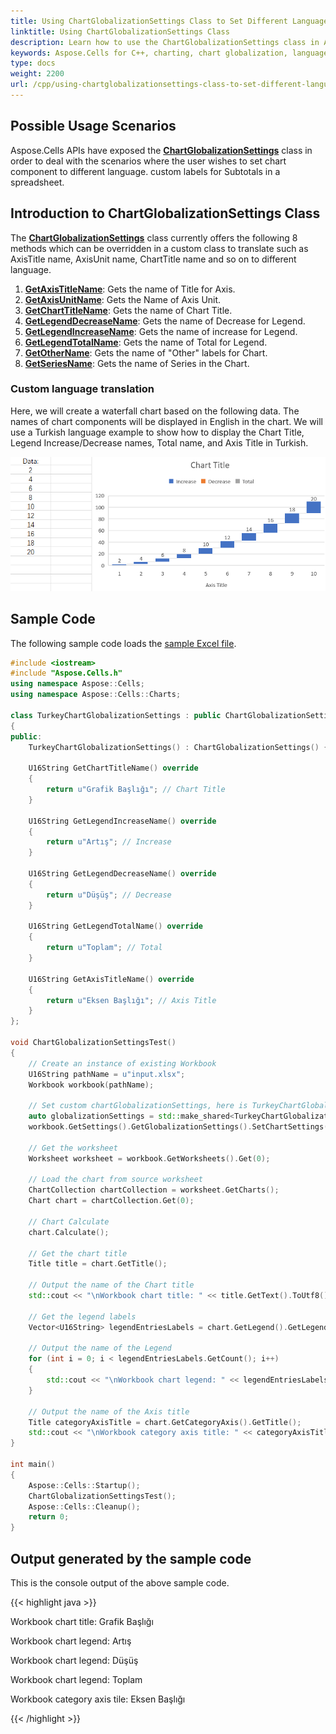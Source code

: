 ```yaml
---
title: Using ChartGlobalizationSettings Class to Set Different Language for Chart Component with C++
linktitle: Using ChartGlobalizationSettings Class
description: Learn how to use the ChartGlobalizationSettings class in Aspose.Cells for C++ to set different languages for chart components. Our guide will help you understand how to localize chart elements, labels, and legends to different languages, allowing you to present your data in a culturally appropriate way.
keywords: Aspose.Cells for C++, charting, chart globalization, languages, localization, ChartGlobalizationSettings, elements, labels, legends.
type: docs
weight: 2200
url: /cpp/using-chartglobalizationsettings-class-to-set-different-language-for-chart-component/
---
```


## **Possible Usage Scenarios**

Aspose.Cells APIs have exposed the [**ChartGlobalizationSettings**](https://reference.aspose.com/cells/cpp/aspose.cells.charts/chartglobalizationsettings/) class in order to deal with the scenarios where the user wishes to set chart component to different language. custom labels for Subtotals in a spreadsheet. 

## **Introduction to ChartGlobalizationSettings Class**

The [**ChartGlobalizationSettings**](https://reference.aspose.com/cells/cpp/aspose.cells.charts/chartglobalizationsettings/) class currently offers the following 8 methods which can be overridden in a custom class to translate such as AxisTitle name, AxisUnit name, ChartTitle name and so on to different language.

1. [**GetAxisTitleName**](https://reference.aspose.com/cells/cpp/aspose.cells.charts/chartglobalizationsettings/getaxistitlename/): Gets the name of Title for Axis.
1. [**GetAxisUnitName**](https://reference.aspose.com/cells/cpp/aspose.cells.charts/chartglobalizationsettings/getaxisunitname/): Gets the Name of Axis Unit.
1. [**GetChartTitleName**](https://reference.aspose.com/cells/cpp/aspose.cells.charts/chartglobalizationsettings/getcharttitlename/): Gets the name of Chart Title.
1. [**GetLegendDecreaseName**](https://reference.aspose.com/cells/cpp/aspose.cells.charts/chartglobalizationsettings/getlegenddecreasename/): Gets the name of Decrease for Legend.
1. [**GetLegendIncreaseName**](https://reference.aspose.com/cells/cpp/aspose.cells.charts/chartglobalizationsettings/getlegendincreasename/): Gets the name of increase for Legend.
1. [**GetLegendTotalName**](https://reference.aspose.com/cells/cpp/aspose.cells.charts/chartglobalizationsettings/getlegendtotalname/): Gets the name of Total for Legend.
1. [**GetOtherName**](https://reference.aspose.com/cells/cpp/aspose.cells.charts/chartglobalizationsettings/getothername/): Gets the name of "Other" labels for Chart.
1. [**GetSeriesName**](https://reference.aspose.com/cells/cpp/aspose.cells.charts/chartglobalizationsettings/getseriesname/): Gets the name of Series in the Chart.

### **Custom language translation**
Here, we will create a waterfall chart based on the following data. The names of chart components will be displayed in English in the chart. We will use a Turkish language example to show how to display the Chart Title, Legend Increase/Decrease names, Total name, and Axis Title in Turkish.

![todo:image_alt_text](sample.png)

## **Sample Code**
The following sample code loads the [sample Excel file](waterfall.xlsx).

```cpp
#include <iostream>
#include "Aspose.Cells.h"
using namespace Aspose::Cells;
using namespace Aspose::Cells::Charts;

class TurkeyChartGlobalizationSettings : public ChartGlobalizationSettings
{
public:
    TurkeyChartGlobalizationSettings() : ChartGlobalizationSettings() {}

    U16String GetChartTitleName() override
    {
        return u"Grafik Başlığı"; // Chart Title
    }

    U16String GetLegendIncreaseName() override
    {
        return u"Artış"; // Increase
    }

    U16String GetLegendDecreaseName() override
    {
        return u"Düşüş"; // Decrease
    }

    U16String GetLegendTotalName() override
    {
        return u"Toplam"; // Total
    }

    U16String GetAxisTitleName() override
    {
        return u"Eksen Başlığı"; // Axis Title
    }
};

void ChartGlobalizationSettingsTest()
{
    // Create an instance of existing Workbook
    U16String pathName = u"input.xlsx";
    Workbook workbook(pathName);

    // Set custom chartGlobalizationSettings, here is TurkeyChartGlobalizationSettings
    auto globalizationSettings = std::make_shared<TurkeyChartGlobalizationSettings>();
    workbook.GetSettings().GetGlobalizationSettings().SetChartSettings(globalizationSettings.get());

    // Get the worksheet
    Worksheet worksheet = workbook.GetWorksheets().Get(0);

    // Load the chart from source worksheet
    ChartCollection chartCollection = worksheet.GetCharts();
    Chart chart = chartCollection.Get(0);

    // Chart Calculate
    chart.Calculate();

    // Get the chart title
    Title title = chart.GetTitle();

    // Output the name of the Chart title
    std::cout << "\nWorkbook chart title: " << title.GetText().ToUtf8() << std::endl;

    // Get the legend labels
    Vector<U16String> legendEntriesLabels = chart.GetLegend().GetLegendLabels();

    // Output the name of the Legend
    for (int i = 0; i < legendEntriesLabels.GetCount(); i++)
    {
        std::cout << "\nWorkbook chart legend: " << legendEntriesLabels[i].ToUtf8() << std::endl;
    }

    // Output the name of the Axis title
    Title categoryAxisTitle = chart.GetCategoryAxis().GetTitle();
    std::cout << "\nWorkbook category axis title: " << categoryAxisTitle.GetText().ToUtf8() << std::endl;
}

int main()
{
    Aspose::Cells::Startup();
    ChartGlobalizationSettingsTest();
    Aspose::Cells::Cleanup();
    return 0;
}
```

## Output generated by the sample code

This is the console output of the above sample code.

{{< highlight java >}}

Workbook chart title: Grafik Başlığı

Workbook chart legend: Artış

Workbook chart legend: Düşüş

Workbook chart legend: Toplam

Workbook category axis tile: Eksen Başlığı

{{< /highlight >}}